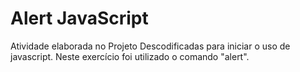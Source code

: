 # Alert JavaScript
Atividade elaborada no Projeto Descodificadas para iniciar o uso de javascript. Neste exercício foi utilizado o comando "alert".
